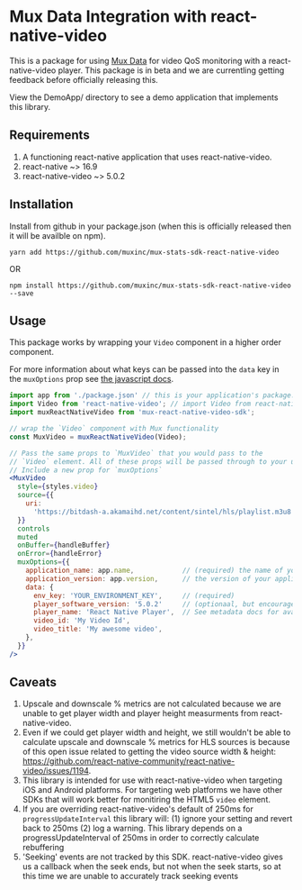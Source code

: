 # Mux Data Integration with react-native-video

This is a package for using [Mux Data](https://mux.com/data/) for video QoS monitoring with a react-native-video player. This package is in beta and we are currentling getting feedback before officially releasing this.

View the DemoApp/ directory to see a demo application that implements this library.

## Requirements

1. A functioning react-native application that uses react-native-video.
1. react-native ~> 16.9
1. react-native-video ~> 5.0.2

## Installation

Install from github in your package.json (when this is officially released then it will be availble on npm).

```
yarn add https://github.com/muxinc/mux-stats-sdk-react-native-video
```

OR

```
npm install https://github.com/muxinc/mux-stats-sdk-react-native-video --save
```

## Usage

This package works by wrapping your `Video` component in a higher order component.

For more information about what keys can be passed into the `data` key in the `muxOptions` prop see
[the javascript docs](https://docs.mux.com/docs/web-integration-guide#section-5-add-metadata).

```jsx
import app from './package.json' // this is your application's package.json
import Video from 'react-native-video'; // import Video from react-native-video like your normally would
import muxReactNativeVideo from 'mux-react-native-video-sdk';

// wrap the `Video` component with Mux functionality
const MuxVideo = muxReactNativeVideo(Video);

// Pass the same props to `MuxVideo` that you would pass to the
// `Video` element. All of these props will be passed through to your underlying react-native-video component
// Include a new prop for `muxOptions`
<MuxVideo
  style={styles.video}
  source={{
    uri:
      'https://bitdash-a.akamaihd.net/content/sintel/hls/playlist.m3u8',
  }}
  controls
  muted
  onBuffer={handleBuffer}
  onError={handleError}
  muxOptions={{
    application_name: app.name,            // (required) the name of your application
    application_version: app.version,      // the version of your application (optional, but encouraged)
    data: {
      env_key: 'YOUR_ENVIRONMENT_KEY',     // (required)
      player_software_version: '5.0.2'     // (optionaal, but encouraged) the version of react-native-video that you are using
      player_name: 'React Native Player',  // See metadata docs for available metadata fields https://docs.mux.com/docs/web-integration-guide#section-5-add-metadata
      video_id: 'My Video Id',
      video_title: 'My awesome video',
    },
  }}
/>
```

## Caveats

1. Upscale and downscale % metrics are not calculated because we are unable to get player width and player height measurments from react-native-video.
1. Even if we could get player width and height, we still wouldn't be able to calculate upscale and downscale % metrics for HLS sources is because of this open issue related to getting the video source width & height: https://github.com/react-native-community/react-native-video/issues/1194.
1. This library is intended for use with react-native-video when targeting iOS and Android platforms. For targeting web platforms we have other SDKs that will work better for monitiring the HTML5 `video` element.
1. If you are overriding react-native-video's default of 250ms for `progressUpdateInterval` this library will: (1) ignore your setting and revert back to 250ms (2) log a warning. This library depends on a progressUpdateInterval of 250ms in order to correctly calculate rebuffering
1. 'Seeking' events are not tracked by this SDK. react-native-video gives us a callback when the seek ends, but not when the seek starts, so at this time we are unable to accurately track seeking events


